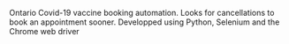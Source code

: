 Ontario Covid-19 vaccine booking automation. Looks for cancellations to book an appointment sooner. Developped using Python, Selenium and the Chrome web driver
